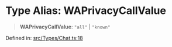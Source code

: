 # Type Alias: WAPrivacyCallValue

> **WAPrivacyCallValue**: `"all"` \| `"known"`

Defined in: [src/Types/Chat.ts:18](https://github.com/Fokusdotid/bail/blob/99acc683da8779d62a0509bb4108fdb35cb2b061/src/Types/Chat.ts#L18)
